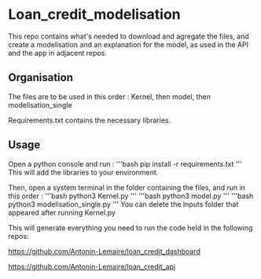 # Loan_credit_modelisation

This repo contains what's needed to download and agregate the files, and create a modelisation and an explanation for the model, as used in the API and the app in adjacent repos.

## Organisation

The files are to be used in this order :
Kernel, then model, then modelisation_single

Requirements.txt contains the necessary libraries.

## Usage

Open a python console and run :
'''bash
pip install -r requirements.txt
'''
This will add the libraries to your environment.

Then, open a system terminal in the folder containing the files, and run in this order :
'''bash
python3 Kernel.py
'''
'''bash
python3 model.py
'''
'''bash
python3 modelisation_single.py
'''
You can delete the Inputs folder that appeared after running Kernel.py

This will generate everything you need to run the code held in the following repos:

https://github.com/Antonin-Lemaire/loan_credit_dashboard

https://github.com/Antonin-Lemaire/loan_credit_api
